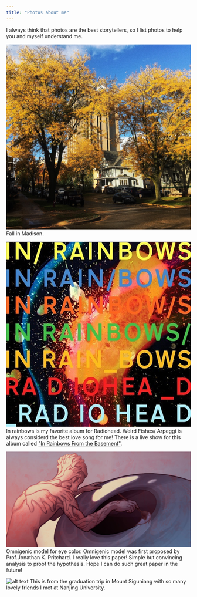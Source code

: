 ```yaml
---
title: "Photos about me"
---
```


I always think that photos are the best storytellers, so I list photos to help you and myself understand me.

![alt text](https://github.com/jmiao24/personal_website/blob/master/content/photos/Fall_Madison.jpeg?raw=true)
Fall in Madison.

![alt text](https://github.com/jmiao24/personal_website/blob/master/content/photos/In_Rainbows.jpg?raw=true)
In rainbows is my favorite album for Radiohead. Weird Fishes/ Arpeggi is always considerd the best love song for me! There is a live show for this album called ["In Rainbows From the Basement"](https://www.youtube.com/watch?v=DWuAn6C8Mfc).

![alt text](https://github.com/jmiao24/personal_website/blob/master/content/photos/Omigenic.jpeg?raw=true)
Omnigenic model for eye color. Omnigenic model was first proposed by Prof.Jonathan K. Pritchard. I really love this paper! Simple but convincing analysis to proof the hypothesis. Hope I can do such great paper in the future!

![alt text](https://github.com/jmiao24/personal_website/blob/master/content/photos/Siguniang.jpeg?raw=true)
This is from the graduation trip in Mount Siguniang with so many lovely friends I met at Nanjing University.
